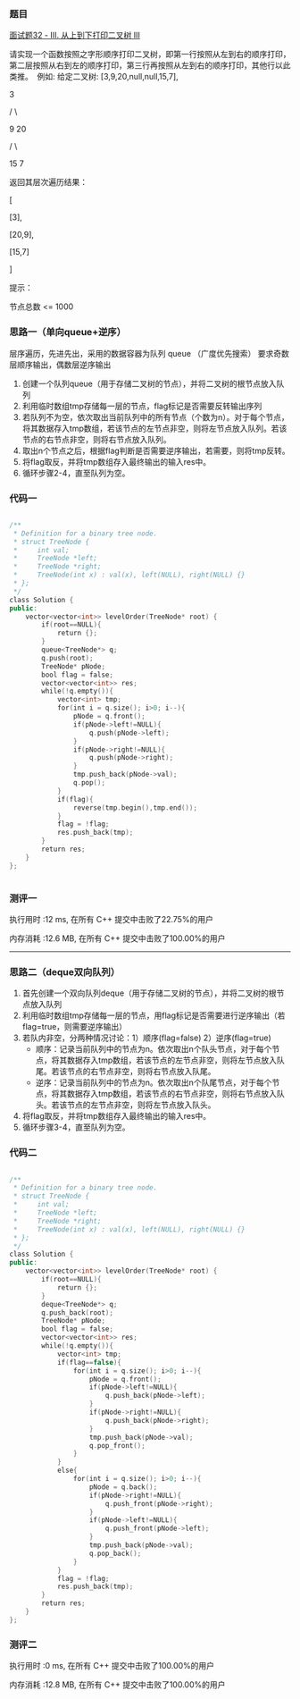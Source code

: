 ### 题目
[面试题32 - III. 从上到下打印二叉树 III](https://leetcode-cn.com/problems/cong-shang-dao-xia-da-yin-er-cha-shu-iii-lcof/)


请实现一个函数按照之字形顺序打印二叉树，即第一行按照从左到右的顺序打印，第二层按照从右到左的顺序打印，第三行再按照从左到右的顺序打印，其他行以此类推。 
例如:
给定二叉树: [3,9,20,null,null,15,7],

   3
   
   / \\
   
  9  20
  
   /  \\
   
   15   7


返回其层次遍历结果：

[

  [3],
  
  [20,9],
  
  [15,7]
  
]

提示：

节点总数 <= 1000

 
### 思路一（单向queue+逆序）
层序遍历，先进先出，采用的数据容器为队列 queue （广度优先搜索）
要求奇数层顺序输出，偶数层逆序输出
1. 创建一个队列queue（用于存储二叉树的节点），并将二叉树的根节点放入队列
2. 利用临时数组tmp存储每一层的节点，flag标记是否需要反转输出序列
2. 若队列不为空，依次取出当前队列中的所有节点（个数为n）。对于每个节点，将其数据存入tmp数组，若该节点的左节点非空，则将左节点放入队列。若该节点的右节点非空，则将右节点放入队列。
3. 取出n个节点之后，根据flag判断是否需要逆序输出，若需要，则将tmp反转。
4. 将flag取反，并将tmp数组存入最终输出的输入res中。
3. 循环步骤2-4，直至队列为空。

### 代码一
```cpp

/**
 * Definition for a binary tree node.
 * struct TreeNode {
 *     int val;
 *     TreeNode *left;
 *     TreeNode *right;
 *     TreeNode(int x) : val(x), left(NULL), right(NULL) {}
 * };
 */
class Solution {
public:
    vector<vector<int>> levelOrder(TreeNode* root) {
        if(root==NULL){
            return {};
        }
        queue<TreeNode*> q;
        q.push(root);
        TreeNode* pNode;
        bool flag = false;
        vector<vector<int>> res;
        while(!q.empty()){
            vector<int> tmp;
            for(int i = q.size(); i>0; i--){
                pNode = q.front();
                if(pNode->left!=NULL){
                    q.push(pNode->left);
                }
                if(pNode->right!=NULL){
                    q.push(pNode->right);
                }
                tmp.push_back(pNode->val);
                q.pop();
            }
            if(flag){
                reverse(tmp.begin(),tmp.end());
            }
            flag = !flag;
            res.push_back(tmp);
        }
        return res;
    }
};



```
### 测评一

执行用时 :12 ms, 在所有 C++ 提交中击败了22.75%的用户

内存消耗 :12.6 MB, 在所有 C++ 提交中击败了100.00%的用户

***

### 思路二（deque双向队列）

1. 首先创建一个双向队列deque（用于存储二叉树的节点），并将二叉树的根节点放入队列
2. 利用临时数组tmp存储每一层的节点，用flag标记是否需要进行逆序输出（若flag=true，则需要逆序输出）
3. 若队内非空，分两种情况讨论：1）顺序(flag=false) 2）逆序(flag=true)
    - 顺序：记录当前队列中的节点为n。依次取出n个队头节点，对于每个节点，将其数据存入tmp数组，若该节点的左节点非空，则将左节点放入队尾。若该节点的右节点非空，则将右节点放入队尾。
    - 逆序：记录当前队列中的节点为n。依次取出n个队尾节点，对于每个节点，将其数据存入tmp数组，若该节点的右节点非空，则将右节点放入队头。若该节点的左节点非空，则将左节点放入队头。
4. 将flag取反，并将tmp数组存入最终输出的输入res中。
5. 循环步骤3-4，直至队列为空。
### 代码二
```cpp

/**
 * Definition for a binary tree node.
 * struct TreeNode {
 *     int val;
 *     TreeNode *left;
 *     TreeNode *right;
 *     TreeNode(int x) : val(x), left(NULL), right(NULL) {}
 * };
 */
class Solution {
public:
    vector<vector<int>> levelOrder(TreeNode* root) {
        if(root==NULL){
            return {};
        }
        deque<TreeNode*> q;
        q.push_back(root);
        TreeNode* pNode;
        bool flag = false;
        vector<vector<int>> res;
        while(!q.empty()){
            vector<int> tmp;
            if(flag==false){
                for(int i = q.size(); i>0; i--){
                    pNode = q.front();
                    if(pNode->left!=NULL){
                        q.push_back(pNode->left);
                    }
                    if(pNode->right!=NULL){
                        q.push_back(pNode->right);
                    }
                    tmp.push_back(pNode->val);
                    q.pop_front();
                }
            }
            else{
                for(int i = q.size(); i>0; i--){
                    pNode = q.back();
                    if(pNode->right!=NULL){
                        q.push_front(pNode->right);
                    }
                    if(pNode->left!=NULL){
                        q.push_front(pNode->left);
                    }
                    tmp.push_back(pNode->val);
                    q.pop_back();
                }
            }
            flag = !flag;
            res.push_back(tmp);
        }
        return res;
    }
};


```

### 测评二
执行用时 :0 ms, 在所有 C++ 提交中击败了100.00%的用户

内存消耗 :12.8 MB, 在所有 C++ 提交中击败了100.00%的用户
